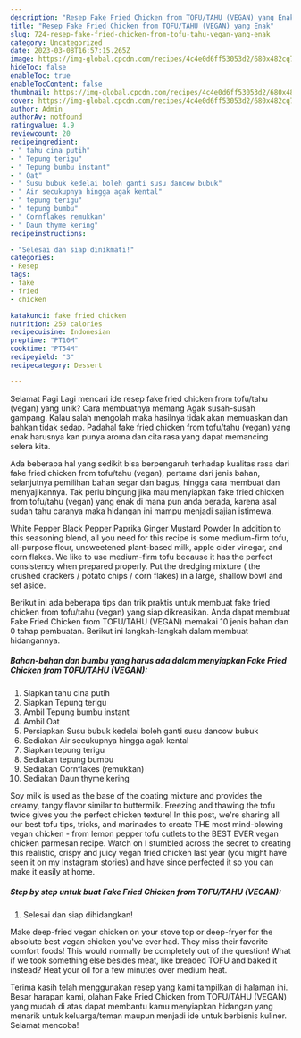 ```yaml
---
description: "Resep Fake Fried Chicken from TOFU/TAHU (VEGAN) yang Enak"
title: "Resep Fake Fried Chicken from TOFU/TAHU (VEGAN) yang Enak"
slug: 724-resep-fake-fried-chicken-from-tofu-tahu-vegan-yang-enak
category: Uncategorized
date: 2023-03-08T16:57:15.265Z
image: https://img-global.cpcdn.com/recipes/4c4e0d6ff53053d2/680x482cq70/fake-fried-chicken-from-tofutahu-vegan-foto-resep-utama.jpg
hideToc: false
enableToc: true
enableTocContent: false
thumbnail: https://img-global.cpcdn.com/recipes/4c4e0d6ff53053d2/680x482cq70/fake-fried-chicken-from-tofutahu-vegan-foto-resep-utama.jpg
cover: https://img-global.cpcdn.com/recipes/4c4e0d6ff53053d2/680x482cq70/fake-fried-chicken-from-tofutahu-vegan-foto-resep-utama.jpg
author: Admin
authorAv: notfound
ratingvalue: 4.9
reviewcount: 20
recipeingredient:
- " tahu cina putih"
- " Tepung terigu"
- " Tepung bumbu instant"
- " Oat"
- " Susu bubuk kedelai boleh ganti susu dancow bubuk"
- " Air secukupnya hingga agak kental"
- " tepung terigu"
- " tepung bumbu"
- " Cornflakes remukkan"
- " Daun thyme kering"
recipeinstructions:

- "Selesai dan siap dinikmati!"
categories:
- Resep
tags:
- fake
- fried
- chicken

katakunci: fake fried chicken 
nutrition: 250 calories
recipecuisine: Indonesian
preptime: "PT10M"
cooktime: "PT54M"
recipeyield: "3"
recipecategory: Dessert

---
```



Selamat Pagi Lagi mencari ide resep fake fried chicken from tofu/tahu (vegan) yang unik? Cara membuatnya memang Agak susah-susah gampang. Kalau salah mengolah maka hasilnya tidak akan memuaskan dan bahkan tidak sedap. Padahal fake fried chicken from tofu/tahu (vegan) yang enak harusnya kan punya aroma dan cita rasa yang dapat memancing selera kita.


Ada beberapa hal yang sedikit bisa berpengaruh terhadap kualitas rasa dari fake fried chicken from tofu/tahu (vegan), pertama dari jenis bahan, selanjutnya pemilihan bahan segar dan bagus, hingga cara membuat dan menyajikannya. Tak perlu bingung jika mau menyiapkan fake fried chicken from tofu/tahu (vegan) yang enak di mana pun anda berada, karena asal sudah tahu caranya maka hidangan ini mampu menjadi sajian istimewa.

White Pepper Black Pepper Paprika Ginger Mustard Powder In addition to this seasoning blend, all you need for this recipe is some medium-firm tofu, all-purpose flour, unsweetened plant-based milk, apple cider vinegar, and corn flakes. We like to use medium-firm tofu because it has the perfect consistency when prepared properly. Put the dredging mixture ( the crushed crackers / potato chips / corn flakes) in a large, shallow bowl and set aside.


Berikut ini ada beberapa tips dan trik praktis untuk membuat fake fried chicken from tofu/tahu (vegan) yang siap dikreasikan. Anda dapat membuat Fake Fried Chicken from TOFU/TAHU (VEGAN) memakai 10 jenis bahan dan 0 tahap pembuatan. Berikut ini langkah-langkah dalam membuat hidangannya.

<!--inarticleads1-->

##### Bahan-bahan dan bumbu yang harus ada dalam menyiapkan Fake Fried Chicken from TOFU/TAHU (VEGAN):

1. Siapkan  tahu cina putih
1. Siapkan  Tepung terigu
1. Ambil  Tepung bumbu instant
1. Ambil  Oat
1. Persiapkan  Susu bubuk kedelai boleh ganti susu dancow bubuk
1. Sediakan  Air secukupnya hingga agak kental
1. Siapkan  tepung terigu
1. Sediakan  tepung bumbu
1. Sediakan  Cornflakes (remukkan)
1. Sediakan  Daun thyme kering


Soy milk is used as the base of the coating mixture and provides the creamy, tangy flavor similar to buttermilk. Freezing and thawing the tofu twice gives you the perfect chicken texture! In this post, we&#39;re sharing all our best tofu tips, tricks, and marinades to create THE most mind-blowing vegan chicken - from lemon pepper tofu cutlets to the BEST EVER vegan chicken parmesan recipe. Watch on I stumbled across the secret to creating this realistic, crispy and juicy vegan fried chicken last year (you might have seen it on my Instagram stories) and have since perfected it so you can make it easily at home. 

<!--inarticleads2-->

##### Step by step untuk buat Fake Fried Chicken from TOFU/TAHU (VEGAN):


1. Selesai dan siap dihidangkan!

Make deep-fried vegan chicken on your stove top or deep-fryer for the absolute best vegan chicken you&#39;ve ever had. They miss their favorite comfort foods! This would normally be completely out of the question! What if we took something else besides meat, like breaded TOFU and baked it instead? Heat your oil for a few minutes over medium heat. 

Terima kasih telah menggunakan resep yang kami tampilkan di halaman ini. Besar harapan kami, olahan Fake Fried Chicken from TOFU/TAHU (VEGAN) yang mudah di atas dapat membantu kamu menyiapkan hidangan yang menarik untuk keluarga/teman maupun menjadi ide untuk berbisnis kuliner. Selamat mencoba!

